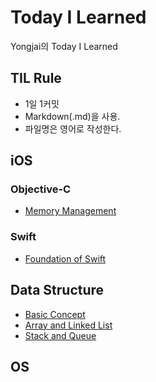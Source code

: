 # Today I Learned
Yongjai의 Today I Learned

## TIL Rule
* 1일 1커밋
* Markdown(.md)을 사용.
* 파일명은 영어로 작성한다.

## iOS
### Objective-C
* [Memory Management](https://github.com/Yongjai/TIL/blob/master/iOS/MemoryManagement.md/)

### Swift
* [Foundation of Swift](https://github.com/Yongjai/TIL/blob/master/Swift/FoundationOfSwift.md/) 

## Data Structure
* [Basic Concept](https://github.com/Yongjai/TIL/blob/master/DataStructure/BasicConcept.md/) 
* [Array and Linked List](https://github.com/Yongjai/TIL/blob/master/DataStructure/ArrayAndLinkedList.md/) 
* [Stack and Queue](https://github.com/Yongjai/TIL/blob/master/DataStructure/StackAndQueue.md/) 

## OS